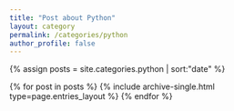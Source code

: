 ```yaml
---
title: "Post about Python"
layout: category
permalink: /categories/python
author_profile: false
---
```


{% assign posts = site.categories.python | sort:"date" %}

{% for post in posts %}
  {% include archive-single.html type=page.entries_layout %}
{% endfor %}
